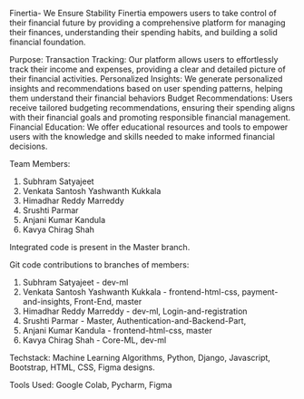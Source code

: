 Finertia- We Ensure Stability
Finertia empowers users to take control of their financial future by providing a comprehensive platform for managing their finances, understanding their spending habits, and building a solid financial foundation.

Purpose:
Transaction Tracking: Our platform allows users to effortlessly track their income and expenses, providing a clear and detailed picture of their financial activities.
Personalized Insights: We generate personalized insights and recommendations based on user spending patterns, helping them understand their financial behaviors
Budget Recommendations: Users receive tailored budgeting recommendations, ensuring their spending aligns with their financial goals and promoting responsible financial management.
Financial Education: We offer educational resources and tools to empower users with the knowledge and skills needed to make informed financial decisions.

Team Members:
1. Subhram Satyajeet
2. Venkata Santosh Yashwanth Kukkala
3. Himadhar Reddy Marreddy
4. Srushti Parmar
5. Anjani Kumar Kandula
6. Kavya Chirag Shah


Integrated code is present in the Master branch.

Git code contributions to branches of members:

1. Subhram Satyajeet - dev-ml
2. Venkata Santosh Yashwanth Kukkala - frontend-html-css, payment-and-insights, Front-End, master
3. Himadhar Reddy Marreddy - dev-ml, Login-and-registration
4. Srushti Parmar - Master, Authentication-and-Backend-Part, 
5. Anjani Kumar Kandula - frontend-html-css, master
6. Kavya Chirag Shah - Core-ML, dev-ml


Techstack:
Machine Learning Algorithms, Python, Django, Javascript, Bootstrap, HTML, CSS, Figma designs.

Tools Used:
Google Colab, Pycharm, Figma
